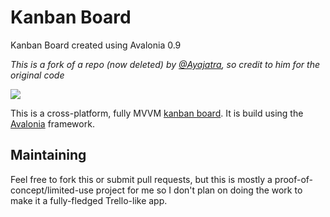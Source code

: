 # Kanban Board
Kanban Board created using Avalonia 0.9

*This is a fork of a repo (now deleted) by [@Ayajatra](https://github.com/Ayajatra), so credit to him for the original code*

![](https://i.imgur.com/VK0hePl.png)

This is a cross-platform, fully MVVM [kanban board](https://www.atlassian.com/agile/kanban). It is build using the [Avalonia](https://github.com/AvaloniaUI/Avalonia) framework.

## Maintaining

Feel free to fork this or submit pull requests, but this is mostly a proof-of-concept/limited-use project for me so I don't plan on doing the work to make it a fully-fledged Trello-like app.
